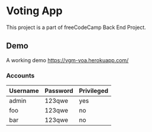 # Voting App  

This project is a part of freeCodeCamp Back End Project.

## Demo

A working demo <https://vgm-voa.herokuapp.com/>

###  Accounts

| Username | Password | Privileged |
| -------- | -------- | ---------- |
| admin    | 123qwe    | yes        |
| foo      | 123qwe    | no         |
| bar      | 123qwe    | no         |

